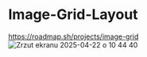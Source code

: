 # Image-Grid-Layout
https://roadmap.sh/projects/image-grid
![Zrzut ekranu 2025-04-22 o 10 44 40](https://github.com/user-attachments/assets/dac57562-70c3-4be1-b105-d69419673ad8)
